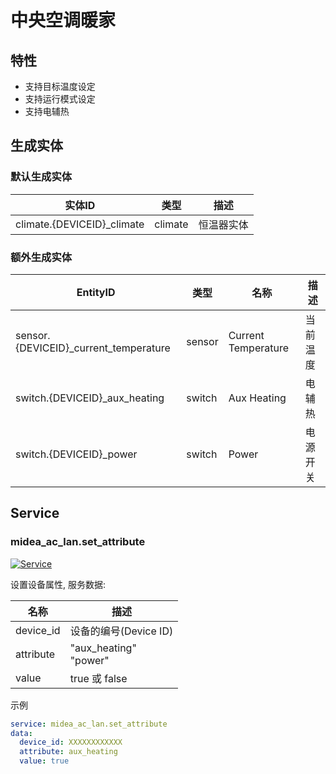 # 中央空调暖家

## 特性

- 支持目标温度设定
- 支持运行模式设定
- 支持电辅热

## 生成实体

### 默认生成实体

| 实体ID                       | 类型      | 描述    |
|----------------------------|---------|-------|
| climate.{DEVICEID}_climate | climate | 恒温器实体 |

### 额外生成实体

| EntityID                              | 类型     | 名称                  | 描述   |
|---------------------------------------|--------|---------------------|------|
| sensor.{DEVICEID}_current_temperature | sensor | Current Temperature | 当前温度 |
| switch.{DEVICEID}_aux_heating         | switch | Aux Heating         | 电辅热  |
| switch.{DEVICEID}_power               | switch | Power               | 电源开关 |

## Service

### midea_ac_lan.set_attribute

[![Service](https://my.home-assistant.io/badges/developer_call_service.svg)](https://my.home-assistant.io/redirect/developer_call_service/?service=midea_ac_lan.set_attribute)

设置设备属性, 服务数据:

| 名称        | 描述                        |
|-----------|---------------------------|
| device_id | 设备的编号(Device ID)          |
| attribute | "aux_heating"<br/>"power" |
| value     | true 或 false              |

示例

```yaml
service: midea_ac_lan.set_attribute
data:
  device_id: XXXXXXXXXXXX
  attribute: aux_heating
  value: true
```
